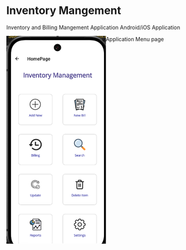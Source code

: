 # Inventory Mangement
Inventory and Billing Mangement Application Android/iOS Application

Application Menu page
<img src="./TestApp/MenuScreenPreview.png" align="left" height="548"  >
